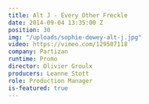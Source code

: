 ```yaml
---
title: Alt J - Every Other Freckle
date: 2014-09-04 13:35:00 Z
position: 30
img: "/uploads/sophie-dewey-alt-j.jpg"
video: https://vimeo.com/129507118
company: Partizan
runtime: Promo
director: Olivier Groulx
producers: Leanne Stott
role: Production Manager
is-featured: true
---
```


